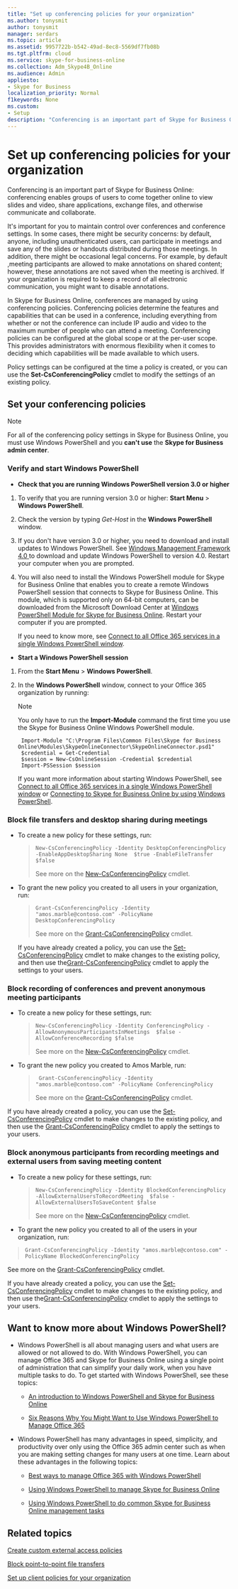 ```yaml
---
title: "Set up conferencing policies for your organization"
ms.author: tonysmit
author: tonysmit
manager: serdars
ms.topic: article
ms.assetid: 9957722b-b542-49ad-8ec8-5569df7fb08b
ms.tgt.pltfrm: cloud
ms.service: skype-for-business-online
ms.collection: Adm_Skype4B_Online
ms.audience: Admin
appliesto:
- Skype for Business
localization_priority: Normal
f1keywords: None
ms.custom:
- Setup
description: "Conferencing is an important part of Skype for Business Online: conferencing enables groups of users to come together online to view slides and video, share applications, exchange files, and otherwise communicate and collaborate."
---
```


# Set up conferencing policies for your organization

Conferencing is an important part of Skype for Business Online: conferencing enables groups of users to come together online to view slides and video, share applications, exchange files, and otherwise communicate and collaborate.
  
It's important for you to maintain control over conferences and conference settings. In some cases, there might be security concerns: by default, anyone, including unauthenticated users, can participate in meetings and save any of the slides or handouts distributed during those meetings. In addition, there might be occasional legal concerns. For example, by default ,meeting participants are allowed to make annotations on shared content; however, these annotations are not saved when the meeting is archived. If your organization is required to keep a record of all electronic communication, you might want to disable annotations. 
  
In Skype for Business Online, conferences are managed by using conferencing policies. Conferencing policies determine the features and capabilities that can be used in a conference, including everything from whether or not the conference can include IP audio and video to the maximum number of people who can attend a meeting. Conferencing policies can be configured at the global scope or at the per-user scope. This provides administrators with enormous flexibility when it comes to deciding which capabilities will be made available to which users.
  
Policy settings can be configured at the time a policy is created, or you can use the **Set-CsConferencingPolicy** cmdlet to modify the settings of an existing policy.
  
## Set your conferencing policies

> [!NOTE]
> For all of the conferencing policy settings in Skype for Business Online, you must use Windows PowerShell and you **can't use** the **Skype for Business admin center**. 
  
### Verify and start Windows PowerShell

- **Check that you are running Windows PowerShell version 3.0 or higher**
    
1. To verify that you are running version 3.0 or higher: **Start Menu** > **Windows PowerShell**.
    
2. Check the version by typing  _Get-Host_ in the **Windows PowerShell** window.
    
3. If you don't have version 3.0 or higher, you need to download and install updates to Windows PowerShell. See [Windows Management Framework 4.0 ](https://go.microsoft.com/fwlink/?LinkId=716845) to download and update Windows PowerShell to version 4.0. Restart your computer when you are prompted.
    
4. You will also need to install the Windows PowerShell module for Skype for Business Online that enables you to create a remote Windows PowerShell session that connects to Skype for Business Online. This module, which is supported only on 64-bit computers, can be downloaded from the Microsoft Download Center at [Windows PowerShell Module for Skype for Business Online](https://go.microsoft.com/fwlink/?LinkId=294688). Restart your computer if you are prompted.
    
    If you need to know more, see [Connect to all Office 365 services in a single Windows PowerShell window](https://technet.microsoft.com/EN-US/library/dn568015.aspx).
    
- **Start a Windows PowerShell session**
    
1. From the **Start Menu** > **Windows PowerShell**.
    
2. In the **Windows PowerShell** window, connect to your Office 365 organization by running:
    
    > [!NOTE]
    > You only have to run the **Import-Module** command the first time you use the Skype for Business Online Windows PowerShell module.

   ```      
    Import-Module "C:\Program Files\Common Files\Skype for Business Online\Modules\SkypeOnlineConnector\SkypeOnlineConnector.psd1"
    $credential = Get-Credential
    $session = New-CsOnlineSession -Credential $credential
    Import-PSSession $session
   ```

   If you want more information about starting Windows PowerShell, see [Connect to all Office 365 services in a single Windows PowerShell window](https://technet.microsoft.com/EN-US/library/dn568015.aspx) or [Connecting to Skype for Business Online by using Windows PowerShell](https://technet.microsoft.com/en-us/library/dn362795%28v=ocs.15%29.aspx).
    
### Block file transfers and desktop sharing during meetings

- To create a new policy for these settings, run:
  > 
  > ```
  > New-CsConferencingPolicy -Identity DesktopConferencingPolicy -EnableAppDesktopSharing None  $true -EnableFileTransfer $false
  > ```
  > See more on the [New-CsConferencingPolicy](https://technet.microsoft.com/en-us/library/mt779148.aspx) cmdlet.
    
- To grant the new policy you created to all users in your organization, run:
  > 
  > ```
  > Grant-CsConferencingPolicy -Identity "amos.marble@contoso.com" -PolicyName DesktopConferencingPolicy
  > ```
  > See more on the [Grant-CsConferencingPolicy](https://technet.microsoft.com/en-us/library/mt779156.aspx) cmdlet.
    
  If you have already created a policy, you can use the [Set-CsConferencingPolicy](https://technet.microsoft.com/en-us/library/mt779157.aspx) cmdlet to make changes to the existing policy, and then use the[Grant-CsConferencingPolicy](https://technet.microsoft.com/en-us/library/mt779156.aspx) cmdlet to apply the settings to your users.
  
### Block recording of conferences and prevent anonymous meeting participants

- To create a new policy for these settings, run: 
  > 
  > ```
  > New-CsConferencingPolicy -Identity ConferencingPolicy -AllowAnonymousParticipantsInMeetings  $false -AllowConferenceRecording $false
  > ```
  > See more on the [New-CsConferencingPolicy](https://technet.microsoft.com/en-us/library/mt779148.aspx) cmdlet.
    
- To grant the new policy you created to Amos Marble, run:
  > 
  > ```
  >  Grant-CsConferencingPolicy -Identity "amos.marble@contoso.com" -PolicyName ConferencingPolicy
  > ```
  > See more on the [Grant-CsConferencingPolicy](https://technet.microsoft.com/en-us/library/mt779156.aspx) cmdlet.
    
If you have already created a policy, you can use the [Set-CsConferencingPolicy](https://technet.microsoft.com/en-us/library/mt779157.aspx) cmdlet to make changes to the existing policy, and then use the [Grant-CsConferencingPolicy](https://technet.microsoft.com/en-us/library/mt779156.aspx) cmdlet to apply the settings to your users.
  
### Block anonymous participants from recording meetings and external users from saving meeting content

- To create a new policy for these settings, run:  
  > 
  > ```
  > New-CsConferencingPolicy -Identity BlockedConferencingPolicy  -AllowExternalUsersToRecordMeeting  $false -AllowExternalUsersToSaveContent $false 
  > ```
  > See more on the [New-CsConferencingPolicy](https://technet.microsoft.com/en-us/library/mt779148.aspx) cmdlet.
    
- To grant the new policy you created to all of the users in your organization, run:
    
> 
>   ```
>   Grant-CsConferencingPolicy -Identity "amos.marble@contoso.com" -PolicyName BlockedConferencingPolicy
>   ```

See more on the [Grant-CsConferencingPolicy](https://technet.microsoft.com/en-us/library/mt779156.aspx) cmdlet.
    
If you have already created a policy, you can use the [Set-CsConferencingPolicy](https://technet.microsoft.com/en-us/library/mt779157.aspx) cmdlet to make changes to the existing policy, and then use the[Grant-CsConferencingPolicy](https://technet.microsoft.com/en-us/library/mt779156.aspx) cmdlet to apply the settings to your users.
  
## Want to know more about Windows PowerShell?

- Windows PowerShell is all about managing users and what users are allowed or not allowed to do. With Windows PowerShell, you can manage Office 365 and Skype for Business Online using a single point of administration that can simplify your daily work, when you have multiple tasks to do. To get started with Windows PowerShell, see these topics:
    
  - [An introduction to Windows PowerShell and Skype for Business Online](https://go.microsoft.com/fwlink/?LinkId=525039)
    
  - [Six Reasons Why You Might Want to Use Windows PowerShell to Manage Office 365 ](https://go.microsoft.com/fwlink/?LinkId=525041)
    
- Windows PowerShell has many advantages in speed, simplicity, and productivity over only using the Office 365 admin center such as when you are making setting changes for many users at one time. Learn about these advantages in the following topics:
    
  - [Best ways to manage Office 365 with Windows PowerShell](https://go.microsoft.com/fwlink/?LinkId=525142)
    
  - [Using Windows PowerShell to manage Skype for Business Online](https://go.microsoft.com/fwlink/?LinkId=525453)
    
  - [Using Windows PowerShell to do common Skype for Business Online management tasks](https://go.microsoft.com/fwlink/?LinkId=525038)

## Related topics
[Create custom external access policies](create-custom-external-access-policies.md)

[Block point-to-point file transfers](block-point-to-point-file-transfers.md)

[Set up client policies for your organization](set-up-client-policies-for-your-organization.md)

  
 